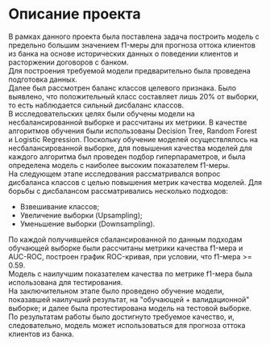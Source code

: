 # Описание проекта
В рамках данного проекта была поставлена задача построить модель с предельно большим значением f1-меры для прогноза оттока клиентов из банка на основе исторических данных о поведении клиентов и расторжении договоров с банком.  
Для построения требуемой модели предварительно была проведена подготовка данных.  
Далее был рассмотрен баланс классов целевого признака. Было выявлено, что положительный класс составляет лишь 20% от выборки, то есть наблюдается сильный дисбаланс классов.  
В исследовательских целях были обучены модели на несбалансированной выборке и рассчитаны их метрики. В качестве алгоритмов обучения были использованы Decision Tree, Random Forest и Logistic Regression. Поскольку обучение моделей осуществлялось на несбалансированной выборке, для повышения качества моделей для каждого алгоритма был проведен подбор гиперпараметров, и была определена модель с наиболее высоким показателем f1-меры.   
На следующем этапе исследования рассматривался вопрос дисбаланса классов с целью повышения метрик качества моделей. Для борьбы с дисбалансом рассматривались несколько подходов:
-	Взвешивание классов;
-	Увеличение выборки (Upsampling);
-	Уменьшение выборки (Downsampling).  

По каждой получившейся сбалансированной по данным подходам обучающей выборке были рассчитаны метрики качества f1-мера и AUC-ROC, построен график ROC-кривая, при условии, что f1-мера >= 0.59.  
Модель с наилучшим показателем качества по метрике f1-мера была использована для тестирования.  
На заключительном этапе было проведено обучение модели, показавшей наилучший результат, на "обучающей + валидационной" выборке; и далее была протестирована модель на тестовой выборке.  
По результатам работы было достигнуто требуемое качество, и, следовательно, модель может использоваться для прогноза оттока клиентов из банка. 
